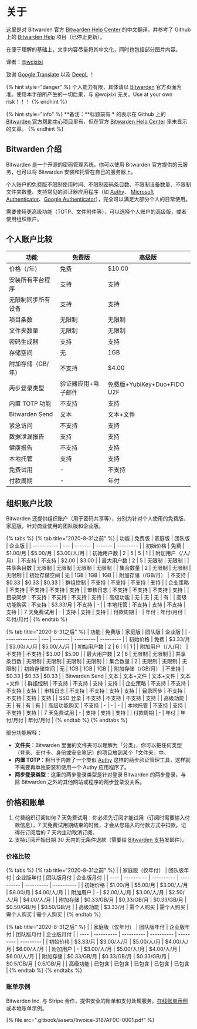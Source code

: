 # 关于

这里是对 Bitwarden 官方 [Bitwarden Help Center](https://bitwarden.com/help/) 的中文翻译，并参考了 Github 上的 [Bitwarden Help](https://github.com/bitwarden/help) 项目（已停止更新）。

在便于理解的基础上，文字内容尽量将其中文化，同时也包括部分图片内容。

译者：[@wcjxixi](mailto:wcjxixi@gmail.com)

致谢 [Google Translate](https://translate.google.com/) 以及 [DeepL](https://www.deepl.com/) ！

{% hint style="danger" %}
个人能力有限，具体请以 [Bitwarden](https://bitwarden.com/) 官方页面为准。使用本手册所产生的一切后果，与 @wcjxixi 无关。Use at your own risk！！！
{% endhint %}

{% hint style="info" %}
**备注：**标题前有 **\*** 的表示在 Github 上的 [Bitwarden 官方帮助中心项目](https://github.com/bitwarden/help)里有，但在官方 [Bitwarden Help Center](https://bitwarden.com/help/) 里未显示的文章。
{% endhint %}

## Bitwarden 介绍 <a href="#about-bitwarden" id="about-bitwarden"></a>

Bitwarden 是一个开源的密码管理系统，你可以使用 Bitwarden 官方提供的云服务，也可以将 Bitwarden 安装和托管在自己的服务器上。

个人账户的免费版不限制使用时间、不限制密码条目数、不限制设备数量、不限制文件夹数量、支持常见的验证器应用程序（如 [Authy](https://authy.com/)、 [Microsoft Authenticator](https://www.microsoft.com/en-us/account/authenticator)、[Google Authenticator](https://github.com/google/google-authenticator)），完全可以满足大部分个人的日常使用。

需要使用更高级功能（TOTP、文件附件等），可以选择个人账户的高级版，或者使用组织账户。

## 个人账户比较 <a href="#compare-individual-plans" id="compare-individual-plans"></a>

| 功能             | 免费版        | 高级版                      |
| -------------- | ---------- | ------------------------ |
| 价格（/年）         | 免费         | $10.00                   |
| 安装所有平台程序       | 支持         | 支持                       |
| 无限制同步所有设备      | 支持         | 支持                       |
| 项目条数           | 无限制        | 无限制                      |
| 文件夹数量          | 无限制        | 无限制                      |
| 密码生成器          | 支持         | 支持                       |
| 存储空间           | 无          | 1GB                      |
| 附加存储（GB/年）     | 不支持        | $4.00                    |
| 两步登录类型         | 验证器应用+电子邮件 | 免费版+YubiKey+Duo+FIDO U2F |
| 内置 TOTP 功能     | 不支持        | 支持                       |
| Bitwarden Send | 文本         | 文本+文件                    |
| 紧急访问           | 不支持        | 支持                       |
| 数据泄漏报告         | 支持         | 支持                       |
| 健康报告           | 不支持        | 支持                       |
| 本地托管           | 支持         | 支持                       |
| 免费试用           | -          | 不支持                      |
| 付款周期           | -          | 年付                       |

## 组织账户比较 <a href="#compare-organization-plans" id="compare-organization-plans"></a>

Bitwarden 还提供组织账户（用于密码共享等），分别为针对个人使用的免费版、家庭版，针对商业使用的团队版和企业版。

{% tabs %}
{% tab title="2020-8-31之前" %}
| 功能          | 免费版 | 家庭版     | 团队版     | 企业版       |
| ----------- | --- | ------- | ------- | --------- |
| 初始价格        | 免费  | $1.00/月 | $5.00/月 | $3.00/人/月 |
| 初始用户数       | 2   | 5       | 5       | 1         |
| 附加用户（/人/月）  | 不支持 | 不支持     | $2.00   | $3.00     |
| 最大用户数       | 2   | 5       | 无限制     | 无限制       |
| 共享条目数       | 无限制 | 无限制     | 无限制     | 无限制       |
| 集合数量        | 2   | 无限制     | 无限制     | 无限制       |
| 初始存储空间      | 无   | 1GB     | 1GB     | 1GB       |
| 附加存储（/GB/月） | 不支持 | $0.33   | $0.33   | $0.33     |
| 群组控制        | 不支持 | 不支持     | 不支持     | 支持        |
| 企业策略        | 不支持 | 不支持     | 不支持     | 支持        |
| 审核日志        | 不支持 | 不支持     | 不支持     | 支持        |
| 目录同步        | 不支持 | 不支持     | 不支持     | 支持        |
| 高级功能        | 无   | 无       | 无       | 有         |
| 高级功能购买      | 不支持 | $3.33/月 | 不支持     | -         |
| 本地托管        | 不支持 | 支持      | 不支持     | 支持        |
| 7 天免费试用     | -   | 支持      | 支持      | 支持        |
| 付款周期        | -   | 年付      | 年付/月付   | 年付/月付     |
{% endtab %}

{% tab title="2020-8-31之后" %}
| 功能             | 免费版 | 家庭版     | 团队版       | 企业版       |
| -------------- | --- | ------- | --------- | --------- |
| 初始价格           | 免费  | $3.33/月 | $3.00/人/月 | $5.00/人/月 |
| 初始用户数          | 2   | 6       | 1         | 1         |
| 附加用户（/人/月）     | 不支持 | 不支持     | $3.00     | $5.00     |
| 最大用户数          | 2   | 6       | 无限制       | 无限制       |
| 共享条目数          | 无限制 | 无限制     | 无限制       | 无限制       |
| 集合数量           | 2   | 无限制     | 无限制       | 无限制       |
| 初始存储空间         | 无   | 1GB     | 1GB       | 1GB       |
| 附加存储（/GB/月）    | 不支持 | $0.33   | $0.33     | $0.33     |
| Bitwarden Send | 文本  | 文本+文件   | 文本+文件     | 文本+文件     |
| 群组控制           | 不支持 | 不支持     | 支持        | 支持        |
| 企业策略           | 不支持 | 不支持     | 不支持       | 支持        |
| 审核日志           | 不支持 | 不支持     | 支持        | 支持        |
| 目录同步           | 不支持 | 不支持     | 支持        | 支持        |
| SSO 登录         | 不支持 | 不支持     | 不支持       | 支持        |
| 高级功能           | 无   | 有       | 有         | 有         |
| 高级功能购买         | 不支持 | -       | -         | -         |
| 本地托管           | 不支持 | 支持      | 不支持       | 支持        |
| 7 天免费试用        | -   | 支持      | 支持        | 支持        |
| 付款周期           | -   | 年付      | 年付/月付     | 年付/月付     |
{% endtab %}
{% endtabs %}

部分功能解释：

* **文件夹**：Bitwarden 里面的文件夹可以理解为「分类」，你可以把任何类型（登录、支付卡、身份或安全笔记）的项目放到某个「文件夹」中。
* **内置 TOTP**：相当于内置了一个类似 [Authy](https://authy.com/) 这样的两步验证管理工具，这样就不需要再单独安装和使用一个 Authy 应用程序了。
* **两步登录类型**：这里的两步登录类型是针对登录 Bitwarden 的两步登录，与除 Bitwarden 之外的其他网站或程序的两步登录没关系。

## 价格和账单 <a href="#price-and-billing" id="price-and-billing"></a>

1. 付费组织订阅如何 7 天免费试用：你必须先订阅才能试用（订阅时需要输入付款信息），7 天免费试用期结束的时候，才会从您输入的付款方式中扣款。记得在订阅后的 7 天内主动取消订阅。
2. 支持订阅开始日期 30 天内的无条件退款（需要给 [Bitwarden 支持](https://bitwarden.com/contact/)发邮件）。

### 价格比较 <a href="#compare-price" id="compare-price"></a>

{% tabs %}
{% tab title="2020-8-31之前" %}
|      | 家庭版（仅年付）   | 团队版年付      | 企业版年付      | 团队版月付      | 企业版月付      |
| ---- | ---------- | ---------- | ---------- | ---------- | ---------- |
| 初始价格 | $1.00/月    | $5.00/月    | $3.00/人/月  | $8.00/月    | $4.00/人/月  |
| 附加用户 | -          | $2.00/人/月  | $3.00/人/月  | $2.50/人/月  | $4.00/人/月  |
| 附加存储 | $0.33/GB/月 | $0.33/GB/月 | $0.33/GB/月 | $0.50/GB/月 | $0.50/GB/月 |
| 高级功能 | $3.33/月    | 需个人购买      | 需个人购买      | 需个人购买      | 需个人购买      |
{% endtab %}

{% tab title="2020-8-31之后" %}
|      | 家庭版（仅年付）   | 团队版年付      | 企业版年付      | 团队版月付     | 企业版月付     |
| ---- | ---------- | ---------- | ---------- | --------- | --------- |
| 初始价格 | $3.33/月    | $3.00/人/月  | $5.00/人/月  | $4.00/人/月 | $6.00/人/月 |
| 附加用户 | -          | $3.00/人/月  | $5.00/人/月  | $4.00/人/月 | $6.00/人/月 |
| 附加存储 | $0.33/GB/月 | $0.33/GB/月 | $0.33/GB/月 | $0.5/GB/月 | 0.5/GB/月  |
| 高级功能 | 已包含        | 已包含        | 已包含        | 已包含       | 已包含       |
{% endtab %}
{% endtabs %}

### 账单示例 <a href="#example-bill" id="example-bill"></a>

Bitwarden Inc. 与 Stripe 合作，提供安全的账单和支付处理服务。[在线账单示例](https://pay.stripe.com/invoice/acct\_19smIXIGBnsLynRr/invst\_Gxl9wk8thL7uIP8FnEWcpplsD0MsFKd)或本地账单示例。

{% file src=".gitbook/assets/Invoice-3167AF0C-0001.pdf" %}
